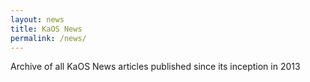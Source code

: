 ```yaml
---
layout: news
title: KaOS News
permalink: /news/
---
```

Archive of all KaOS News articles published since its inception in 2013



